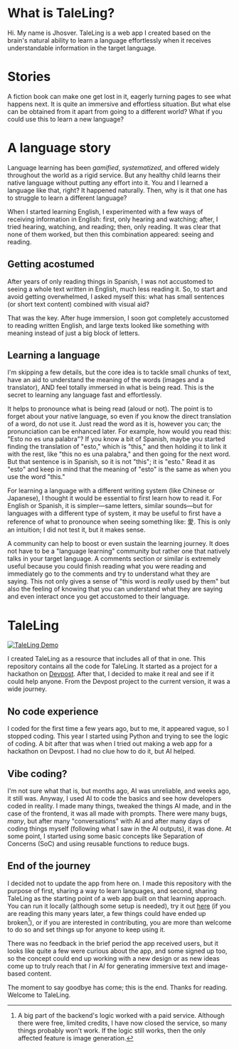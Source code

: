 # What is TaleLing?
Hi. My name is Jhosver. TaleLing is a web app I created based on the brain's natural ability to learn a language effortlessly when it receives understandable information in the target language.

# Stories
A fiction book can make one get lost in it, eagerly turning pages to see what happens next. It is quite an immersive and effortless situation. But what else can be obtained from it apart from going to a different world? What if you could use this to learn a new language? 

# A language story
Language learning has been *gamified*, *systematized*, and offered widely throughout the world as a rigid service. But any healthy child learns their native language without putting any effort into it. You and I learned a language like that, right? It happened naturally. Then, why is it that one has to struggle to learn a different language?

When I started learning English, I experimented with a few ways of receiving information in English: first, only hearing and watching; after, I tried hearing, watching, and reading; then, only reading. It was clear that none of them worked, but then this combination appeared: seeing and reading.

## Getting acostumed
After years of only reading things in Spanish, I was not accustomed to seeing a whole text written in English, much less reading it. So, to start and avoid getting overwhelmed, I asked myself this: what has small sentences (or short text content) combined with visual aid?

That was the key. After huge immersion, I soon got completely accustomed to reading written English, and large texts looked like something with meaning instead of just a big block of letters.
 

## Learning a language

I'm skipping a few details, but the core idea is to tackle small chunks of text, have an aid to understand the meaning of the words (images and a translator), AND feel totally immersed in what is being read. This is the secret to learning any language fast and effortlessly.

It helps to pronounce what is being read (aloud or not). The point is to forget about your native language, so even if you know the direct translation of a word, do not use it. Just read the word as it is, however you can; the pronunciation can be enhanced later. For example, how would you read this: "Esto no es una palabra"? If you know a bit of Spanish, maybe you started finding the translation of "esto," which is "this," and then holding it to link it with the rest, like "this no es una palabra," and then going for the next word. But that sentence is in Spanish, so it is not "this"; it is "esto." Read it as "esto" and keep in mind that the meaning of "esto" is the same as when you use the word "this." 
 
For learning a language with a different writing system (like Chinese or Japanese), I thought it would be essential to first learn how to read it. For English or Spanish, it is simpler—same letters, similar sounds—but for languages with a different type of system, it may be useful to first have a reference of what to pronounce when seeing something like: 愛. This is only an intuition; I did not test it, but it makes sense.

A community can help to boost or even sustain the learning journey. It does not have to be a "language learning" community but rather one that natively talks in your target language. A comments section or similar is extremely useful because you could finish reading what you were reading and immediately go to the comments and try to understand what they are saying. This not only gives a sense of "this word is *really* used by them" but also the feeling of knowing that you can understand what they are saying and even interact once you get accustomed to their language.  


# TaleLing

[![TaleLing Demo](https://img.youtube.com/vi/hy5QkUKofqo/0.jpg)](https://www.youtube.com/watch?v=hy5QkUKofqo)

I created TaleLing as a resource that includes all of that in one. This repository contains all the code for TaleLing. It started as a project for a hackathon on [Devpost](https://devpost.com/software/tale-ling). After that, I decided to make it real and see if it could help anyone. From the Devpost project to the current version, it was a wide journey.

## No code experience
I coded for the first time a few years ago, but to me, it appeared vague, so I stopped coding. This year I started using Python and trying to see the logic of coding. A bit after that was when I tried out making a web app for a hackathon on Devpost. I had no clue how to do it, but AI helped.

## Vibe coding? 
I'm not sure what that is, but months ago, AI was unreliable, and weeks ago, it still was. Anyway, I used AI to code the basics and see how developers coded in reality. I made many things, tweaked the things AI made, and in the case of the frontend, it was all made with prompts. There were many bugs, *many*, but after many "conversations" with AI and after many days of coding things myself (following what I saw in the AI outputs), it was done. At some point, I started using some basic concepts like Separation of Concerns (SoC) and using reusable functions to reduce bugs.

## End of the journey
I decided not to update the app from here on. I made this repository with the purpose of first, sharing a way to learn languages, and second, sharing TaleLing as the starting point of a web app built on that learning approach. You can run it locally (although some setup is needed), try it out [here](https://taleling.pages.dev) (if you are reading this many years later, a few things could have ended up broken[^1]), or if you are interested in contributing, you are more than welcome to do so and set things up for anyone to keep using it.

There was no feedback in the brief period the app received users, but it looks like quite a few were curious about the app, and some signed up too, so the concept could end up working with a new design or as new ideas come up to truly reach that *I* in A*I* for generating immersive text and image-based content.

The moment to say goodbye has come; this is the end. Thanks for reading. Welcome to TaleLing.

[^1]: A big part of the backend's logic worked with a paid service. Although there were free, limited credits, I have now closed the service, so many things probably won't work. If the logic still works, then the only affected feature is image generation.
